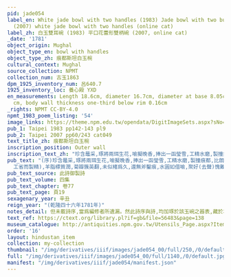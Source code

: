 ```yaml
---
pid: jade054
label_en: White jade bowl with two handles (1983) Jade bowl with two bud-shaped handles
  (2007) white jade bowl with two handles (online cat)
label_zh: 白玉雙耳碗 (1983) 平口花蕾形雙柄碗 (2007, online cat)
_date: '1781'
object_origin: Mughal
object_type_en: bowl with handles
object_type_zh: 痕都斯坦白玉椀
cultural_context: Mughal
source_collection: NPMT
collection_num: 古玉1863
dpm_1925_inventory_num: 呂640.7
1925_inventory_loc: 養心殿 YXD
en_measurements: Length 18.6cm, diameter 16.7cm, diameter at base 8.05cm, height 7.8
  cm, body wall thickness one-third below rim 0.16cm
_rights: NPMT CC-BY-4.0
npmt_1983_poem_listing: '54'
image_links: https://theme.npm.edu.tw/opendata/DigitImageSets.aspx?sNo=04010303
pub_1: Taipei 1983 pp142-143 pl9
pub_2: Taipei 2007 pp60/243 cat049
text_title_zh: 痕都斯坦白玉椀
inscription_position: Outer wall
inscription_text_zh: "珍含鼂采,琢將兩珥生花,喻擬晚香,捧出一函瑩雪,工精水磨,製撞痕都,比朗暎於冰壺,借新彫於楮葉,鑑存非寶,詠以代銘。\n\n印度良工夥,水磨佳法存,羊脂標質潤,菊瓣簇英翻,未似楮爲久,還無斧鑿痕,水圓如借喻,聚好愧難言。 "
pub_text: "(序)珍含鼂采,琢將兩珥生花,喻擬晚香,捧出一函瑩雪,工精水磨,製撞痕都,比朗暎於冰壺,借新彫於楮葉,鑑存非寶,詠以代銘。\n\n印度良工夥(華言印度即譯痕都二字,成文蓋已久矣),水磨(平聲)佳法存(彼處用水磨磨玉,
  工省而製精),羊脂標質潤,菊瓣簇英翻,未似楮爲久,還無斧鑿痕,水圓如借喻,聚好(去聲)愧難言。 "
pub_text_source: 此詩御製詩
pub_text_volume: 四集
pub_text_chapter: 卷77
pub_text_page: 頁19
sexagenary_year: 辛丑
reign_year: "(乾隆四十六年1781年)"
notes_detail: 但未載詩序,當爲編修者所遺漏。然此詩序與詩,均加琢於該玉碗之器表,藏於本院,品號呂六四07,圖版玖,插圖45。
text_ref: https://ctext.org/library.pl?if=gb&file=56483&page=138
museum_catalogue: http://antiquities.npm.gov.tw/Utensils_Page.aspx?ItemId=52282
order: '16'
layout: hindustan_item
collection: my-collection
thumbnail: "/img/derivatives/iiif/images/jade054_00/full/250,/0/default.jpg"
full: "/img/derivatives/iiif/images/jade054_00/full/1140,/0/default.jpg"
manifest: "/img/derivatives/iiif/jade054/manifest.json"
---
```

